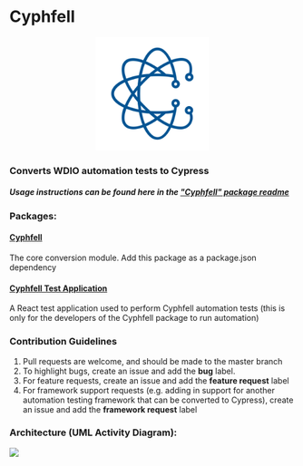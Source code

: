 
# Cyphfell

<p align="center">
<img src="./os-project-logo.svg" alt="drawing" width="200"/>
</p>

### Converts WDIO automation tests to Cypress
##### Usage instructions can be found here in the ["Cyphfell" package readme](https://github.com/intuit/cyphfell/tree/master/packages/cyphfell#usage-steps)

### Packages:
#### [Cyphfell](https://github.com/intuit/cyphfell/tree/master/packages/cyphfell)
The core conversion module. Add this package as a package.json dependency
    
#### [Cyphfell Test Application](https://github.com/intuit/cyphfell/tree/master/packages/cyphfell-test-app)
A React test application used to perform Cyphfell automation tests (this is only for the developers of the Cyphfell package to run automation)

### Contribution Guidelines
1. Pull requests are welcome, and should be made to the master branch
2. To highlight bugs, create an issue and add the **bug** label.
3. For feature requests, create an issue and add the **feature request** label
4. For framework support requests (e.g. adding in support for another automation testing framework that can be converted to Cypress), create an issue and add the **framework request** label

### Architecture (UML Activity Diagram):
![](https://github.com/intuit/cyphfell/blob/master/docs/Cyphfell%20Architecture.png?raw=true)
